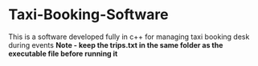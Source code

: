 # Taxi-Booking-Software
This is a software developed fully in c++ for managing taxi booking desk during events 
**Note - keep the trips.txt in the same folder as the executable file before running it**
